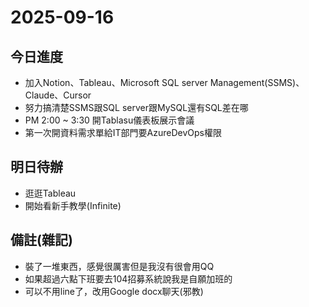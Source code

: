 # 2025-09-16

## 今日進度 
- 加入Notion、Tableau、Microsoft SQL server Management(SSMS)、Claude、Cursor
- 努力搞清楚SSMS跟SQL server跟MySQL還有SQL差在哪
- PM 2:00 ~ 3:30 開Tablasu儀表板展示會議
- 第一次開資料需求單給IT部門要AzureDevOps權限

## 明日待辦
- 逛逛Tableau
- 開始看新手教學(Infinite)

## 備註(雜記)
- 裝了一堆東西，感覺很厲害但是我沒有很會用QQ
- 如果超過六點下班要去104招募系統說我是自願加班的
- 可以不用line了，改用Google docx聊天(邪教)


